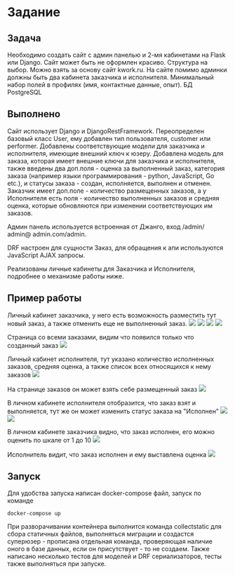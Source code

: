 # Задание

## Задача
Необходимо создать сайт с админ панелью и 2-мя кабинетами на Flask или Django. Сайт может быть не оформлен красиво. Структура на выбор. Можно взять за основу сайт kwork.ru. На сайте помимо админки должны быть два кабинета заказчика и исполнителя. Минимальный набор полей в профилях (имя, контактные данные, опыт). БД PostgreSQL

## Выполнено
Сайт использует Django и DjangoRestFramework. Переопределен базовый класс User, ему добавлен тип пользователя, customer или performer. Добавлены соответствующие модели для заказчика и исполнителя, имеющие внешний ключ к юзеру. Добавлена модель для заказа, которая имеет внешние ключи для заказчика и исполнителя, также введены два доп.поля - оценка за выполненный заказ, категория заказа (например языки программирования - python, JavaScript, Go etc.), и статусы заказа - создан, исполняется, выполнен и отменен. Заказчик имеет доп.поле - количество размещенных заказов, а у Исполнителя есть поля - количество выполненных заказов и средняя оценка, которые обновляются при изменении соответствующих им заказов. 

Админ панель используется встроенная от Джанго, вход /admin/ admin@ admin.com/admin.

DRF настроен для сущности Заказ, для обращения к апи используются JavaScript AJAX запросы. 

Реализованы личные кабинеты для Заказчика и Исполнителя, подробнее о механизме работы ниже.

## Пример работы
Личный кабинет заказчика, у него есть возможность разместить тут новый заказ, а также отменить еще не выполненный заказ.
![](https://github.com/he1lhamster/anverali_test/blob/main/img/1.png)
![](https://github.com/he1lhamster/anverali_test/blob/main/img/2.png)
![](https://github.com/he1lhamster/anverali_test/blob/main/img/3.png)
![](https://github.com/he1lhamster/anverali_test/blob/main/img/4.png)

Страница со всеми заказами, видим что появился только что созданный заказ
![](https://github.com/he1lhamster/anverali_test/blob/main/img/5.png)

Личный кабинет исполнителя, тут указано количество исполненных заказов, средняя оценка, а также список всех относящихся к нему заказов
![](https://github.com/he1lhamster/anverali_test/blob/main/img/6.png)

На странице заказов он может взять себе размещенный заказ
![](https://github.com/he1lhamster/anverali_test/blob/main/img/7.png)

В личном кабинете исполнителя отобразится, что заказ взят и выполняется, тут же он может изменить статус заказа на "Исполнен"
![](https://github.com/he1lhamster/anverali_test/blob/main/img/8.png)
![](https://github.com/he1lhamster/anverali_test/blob/main/img/9.png)

В личном кабинете заказчика видно, что заказ исполнен, его можно оценить по шкале от 1 до 10
![](https://github.com/he1lhamster/anverali_test/blob/main/img/10.png)

Исполнитель видит, что заказ исполнен и ему выставлена оценка 
![](https://github.com/he1lhamster/anverali_test/blob/main/img/11.png)

## Запуск
Для удобства запуска написан docker-compose файл, запуск по команде
```
docker-compose up
```
При разворачивании контейнера выполнится команда collectstatic для сбора статичных файлов, выполняться миграции и создастся суперюзер - прописана отдельная команда, проверяющая наличие оного в базе данных, если он присутствует - то не создаем. Также написано несколько тестов для моделей и DRF сериализаторов, тесты также выполняться при запуске.
